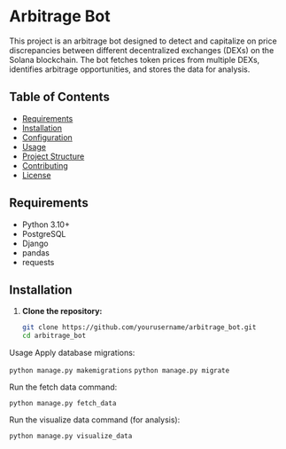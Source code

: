 # Arbitrage Bot

This project is an arbitrage bot designed to detect and capitalize on price discrepancies between different decentralized exchanges (DEXs) on the Solana blockchain. The bot fetches token prices from multiple DEXs, identifies arbitrage opportunities, and stores the data for analysis.

## Table of Contents

- [Requirements](#requirements)
- [Installation](#installation)
- [Configuration](#configuration)
- [Usage](#usage)
- [Project Structure](#project-structure)
- [Contributing](#contributing)
- [License](#license)

## Requirements

- Python 3.10+
- PostgreSQL
- Django
- pandas
- requests

## Installation

1. **Clone the repository:**

   ```bash
   git clone https://github.com/yourusername/arbitrage_bot.git
   cd arbitrage_bot


Usage
Apply database migrations:

```python manage.py makemigrations```
```python manage.py migrate```

Run the fetch data command:

```python manage.py fetch_data ```

Run the visualize data command (for analysis):

```python manage.py visualize_data ```